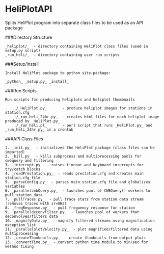 HeliPlotAPI
===========

Splits HeliPlot program into separate class files to be used as an API package

###Directory Structure
    
    _heliplot/_  - directory containing HeliPlot class files (used in setup.py script)
    _run_heli/_  - directory containing user run scripts 

###Setup/Install

    Install HeliPlot package to python site-package:
        
	_python_ _setup.py_ _install_

###Run Scripts
    
    Run scripts for producing heliplots and heliplot thumbnails
    
        ./_HeliPlot.py_       - produce heliplot images for stations in station.cfg
        ./_run_heli_24hr.py_  - creates html files for each heliplot image produced by _HeliPlot.py_ 
        ./_run_heli.pl_       - perl script that runs _HeliPlot.py_ and _run_heli_24hr.py_ in a crontab 

###API Class Files

    1. _init.py_  - initializes the HeliPlot package (class files can be imported)
    2. _kill.py_  - kills subprocess and multiprocessing pools for cwbquery and filtering
    3. _interrupt.py_  - raises timeout and keyboard interrupts for try/catch blocks 
    4. _readPrestation.py_  - reads prestation.cfg and creates main station.cfg file
    5. _parseConfig.py_  - parses main station.cfg file and globalizes variables
    6. _parallelcwbQuery.py_  - launches pool of CWBQuery() workers to pull station data
    7. _pullTraces.py_  - pull trace stats from station data stream (removes traces with sr=0Hz)
    8. _freqResponse.py_  - pull frequency response for station
    9. _paralleldeconvFilter.py_  - launches pool of workers that deconvolves/filters data 
    10. _magnifyData.py_  - magnify filtered streams using magnification exception list
    11. _parallelplotVelocity.py_  - plot magnified/filtered data using multiprocessing
    12. _createThumbnails.py_  - create thumbnails from output plots
    13. _convertTime.py_  - convert python time module to min/sec for method timing
